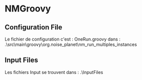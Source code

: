 # NMGroovy

## Configuration File

Le fichier de configuration c'est : OneRun.groovy dans : .\src\main\groovy\org.noise_planet\nm_run_multiples_instances

## Input Files

Les fichiers Input se trouvent dans : .\InputFiles
